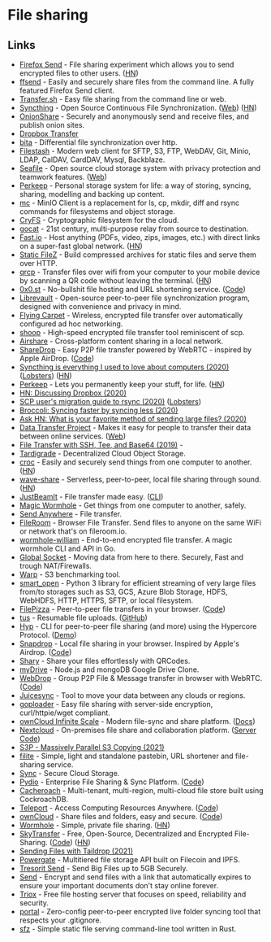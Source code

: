 # File sharing

## Links

- [Firefox Send](https://github.com/mozilla/send) - File sharing experiment which allows you to send encrypted files to other users. ([HN](https://news.ycombinator.com/item?id=19367850))
- [ffsend](https://github.com/timvisee/ffsend) - Easily and securely share files from the command line. A fully featured Firefox Send client.
- [Transfer.sh](https://transfer.sh/) - Easy file sharing from the command line or web.
- [Syncthing](https://github.com/syncthing/syncthing) - Open Source Continuous File Synchronization. ([Web](https://syncthing.net/)) ([HN](https://news.ycombinator.com/item?id=27149002))
- [OnionShare](https://github.com/micahflee/onionshare) - Securely and anonymously send and receive files, and publish onion sites.
- [Dropbox Transfer](https://www.dropbox.com/transfer)
- [bita](https://github.com/oll3/bita) - Differential file synchronization over http.
- [Filestash](https://github.com/mickael-kerjean/filestash) - Modern web client for SFTP, S3, FTP, WebDAV, Git, Minio, LDAP, CalDAV, CardDAV, Mysql, Backblaze.
- [Seafile](https://github.com/haiwen/seafile) - Open source cloud storage system with privacy protection and teamwork features. ([Web](https://www.seafile.com/en/home/))
- [Perkeep](https://github.com/perkeep/perkeep) - Personal storage system for life: a way of storing, syncing, sharing, modelling and backing up content.
- [mc](https://github.com/minio/mc) - MinIO Client is a replacement for ls, cp, mkdir, diff and rsync commands for filesystems and object storage.
- [CryFS](https://github.com/cryfs/cryfs) - Cryptographic filesystem for the cloud.
- [gocat](https://github.com/sumup-oss/gocat) - 21st century, multi-purpose relay from source to destination.
- [Fast.io](https://fast.io/) - Host anything (PDFs, video, zips, images, etc.) with direct links on a super-fast global network. ([HN](https://news.ycombinator.com/item?id=21589213))
- [Static FileZ](https://github.com/killercup/static-filez) - Build compressed archives for static files and serve them over HTTP.
- [qrcp](https://github.com/claudiodangelis/qrcp) - Transfer files over wifi from your computer to your mobile device by scanning a QR code without leaving the terminal. ([HN](https://news.ycombinator.com/item?id=22914789))
- [0x0.st](https://0x0.st/) - No-bullshit file hosting and URL shortening service. ([Code](https://github.com/mia-0/0x0))
- [Librevault](https://github.com/librevault/librevault) - Open-source peer-to-peer file synchronization program, designed with convenience and privacy in mind.
- [Flying Carpet](https://github.com/spieglt/FlyingCarpet) - Wireless, encrypted file transfer over automatically configured ad hoc networking.
- [shoop](https://github.com/mcginty/shoop) - High-speed encrypted file transfer tool reminiscent of scp.
- [Airshare](https://github.com/kurolabs/airshare) - Cross-platform content sharing in a local network.
- [ShareDrop](https://www.sharedrop.io/) - Easy P2P file transfer powered by WebRTC - inspired by Apple AirDrop. ([Code](https://github.com/cowbell/sharedrop))
- [Syncthing is everything I used to love about computers (2020)](https://tonsky.me/blog/syncthing/) ([Lobsters](https://lobste.rs/s/4ucmcp/computers_as_i_used_love_them)) ([HN](https://news.ycombinator.com/item?id=23537243))
- [Perkeep](https://perkeep.org/) - Lets you permanently keep your stuff, for life. ([HN](https://news.ycombinator.com/item?id=23676350))
- [HN: Discussing Dropbox (2020)](https://news.ycombinator.com/item?id=23787446)
- [SCP user's migration guide to rsync (2020)](https://fedoramagazine.org/scp-users-migration-guide-to-rsync/) ([Lobsters](https://lobste.rs/s/uupfif/scp_user_s_migration_guide_rsync))
- [Broccoli: Syncing faster by syncing less (2020)](https://dropbox.tech/infrastructure/-broccoli--syncing-faster-by-syncing-less)
- [Ask HN: What is your favorite method of sending large files? (2020)](https://news.ycombinator.com/item?id=24351111)
- [Data Transfer Project](https://github.com/google/data-transfer-project) - Makes it easy for people to transfer their data between online services. ([Web](https://datatransferproject.dev/))
- [File Transfer with SSH, Tee, and Base64 (2019)](https://susam.in/blog/file-transfer-with-ssh-tee-and-base64/) -
- [Tardigrade](https://tardigrade.io/) - Decentralized Cloud Object Storage.
- [croc](https://github.com/schollz/croc) - Easily and securely send things from one computer to another. ([HN](https://news.ycombinator.com/item?id=24503077))
- [wave-share](https://github.com/ggerganov/wave-share) - Serverless, peer-to-peer, local file sharing through sound. ([HN](https://news.ycombinator.com/item?id=24586390))
- [JustBeamIt](https://justbeamit.com/) - File transfer made easy. ([CLI](https://github.com/justbeamit/beam))
- [Magic Wormhole](https://github.com/magic-wormhole/magic-wormhole) - Get things from one computer to another, safely.
- [Send Anywhere](https://send-anywhere.com/) - File transfer.
- [FileRoom](https://fileroom.io) - Browser File Transfer. Send files to anyone on the same WiFi or network that's on fileroom.io.
- [wormhole-william](https://github.com/psanford/wormhole-william) - End-to-end encrypted file transfer. A magic wormhole CLI and API in Go.
- [Global Socket](https://github.com/hackerschoice/gsocket) - Moving data from here to there. Securely, Fast and trough NAT/Firewalls.
- [Warp](https://github.com/minio/warp) - S3 benchmarking tool.
- [smart_open](https://github.com/RaRe-Technologies/smart_open) - Python 3 library for efficient streaming of very large files from/to storages such as S3, GCS, Azure Blob Storage, HDFS, WebHDFS, HTTP, HTTPS, SFTP, or local filesystem.
- [FilePizza](https://file.pizza/) - Peer-to-peer file transfers in your browser. ([Code](https://github.com/kern/filepizza))
- [tus](https://tus.io/) - Resumable file uploads. ([GitHub](https://github.com/tus))
- [Hyp](https://github.com/hypercore-protocol/cli/) - CLI for peer-to-peer file sharing (and more) using the Hypercore Protocol. ([Demo](https://www.youtube.com/watch?v=SVk1uIQxOO8))
- [Snapdrop](https://snapdrop.net/) - Local file sharing in your browser. Inspired by Apple's Airdrop. ([Code](https://github.com/RobinLinus/snapdrop))
- [Shary](https://github.com/wilk/shary) - Share your files effortlessly with QRCodes.
- [myDrive](https://github.com/subnub/myDrive) - Node.js and mongoDB Google Drive Clone.
- [WebDrop](https://webdrop.space/#/) - Group P2P File & Message transfer in browser with WebRTC. ([Code](https://github.com/subins2000/WebDrop))
- [Juicesync](https://github.com/juicedata/juicesync) - Tool to move your data between any clouds or regions.
- [goploader](https://github.com/Depado/goploader) - Easy file sharing with server-side encryption, curl/httpie/wget compliant.
- [ownCloud Infinite Scale](https://github.com/owncloud/ocis) - Modern file-sync and share platform. ([Docs](https://owncloud.github.io/ocis/))
- [Nextcloud](https://nextcloud.com/) - On-premises file share and collaboration platform. ([Server Code](https://github.com/nextcloud/server))
- [S3P - Massively Parallel S3 Copying (2021)](https://www.genui.com/open-source/s3p-massively-parallel-s3-copying)
- [filite](https://github.com/raftario/filite) - Simple, light and standalone pastebin, URL shortener and file-sharing service.
- [Sync](https://www.sync.com/) - Secure Cloud Storage.
- [Pydio](https://pydio.com/) - Enterprise File Sharing & Sync Platform. ([Code](https://github.com/pydio/cells))
- [Cacheroach](https://github.com/bobvawter/cacheroach) - Multi-tenant, multi-region, multi-cloud file store built using CockroachDB.
- [Teleport](https://goteleport.com/) - Access Computing Resources Anywhere. ([Code](https://github.com/gravitational/teleport))
- [ownCloud](https://owncloud.com/) - Share files and folders, easy and secure. ([Code](https://github.com/owncloud/core))
- [Wormhole](https://wormhole.app/) - Simple, private file sharing. ([HN](https://news.ycombinator.com/item?id=26666142))
- [SkyTransfer](https://skytransfer.hns.siasky.net/#/) - Free, Open-Source, Decentralized and Encrypted File-Sharing. ([Code](https://github.com/kamy22/skytransfer)) ([HN](https://news.ycombinator.com/item?id=27017805))
- [Sending Files with Taildrop (2021)](https://tailscale.com/blog/sending-files-with-taildrop/)
- [Powergate](https://github.com/textileio/powergate) - Multitiered file storage API built on Filecoin and IPFS.
- [Tresorit Send](https://send.tresorit.com/) - Send Big Files up to 5GB Securely.
- [Send](https://send.vis.ee/) - Encrypt and send files with a link that automatically expires to ensure your important documents don't stay online forever.
- [Triox](https://github.com/AaronErhardt/Triox) - Free file hosting server that focuses on speed, reliability and security.
- [portal](https://github.com/jackyzha0/portal) - Zero-config peer-to-peer encrypted live folder syncing tool that respects your .gitignore.
- [sfz](https://github.com/weihanglo/sfz) - Simple static file serving command-line tool written in Rust.
